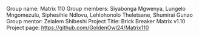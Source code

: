 Group name: Matrix 110
Group members: Siyabonga Mgwenya, Lungelo Mngomezulu, Siphesihle Ndlovu, Lehlohonolo Theletsane, Shumirai Gunzo 
Group mentor: Zelalem Shibeshi
Project Title: Brick Breaker Matrix v1.10
Project page: https://github.com/GoldenOwl24/Matrix110
